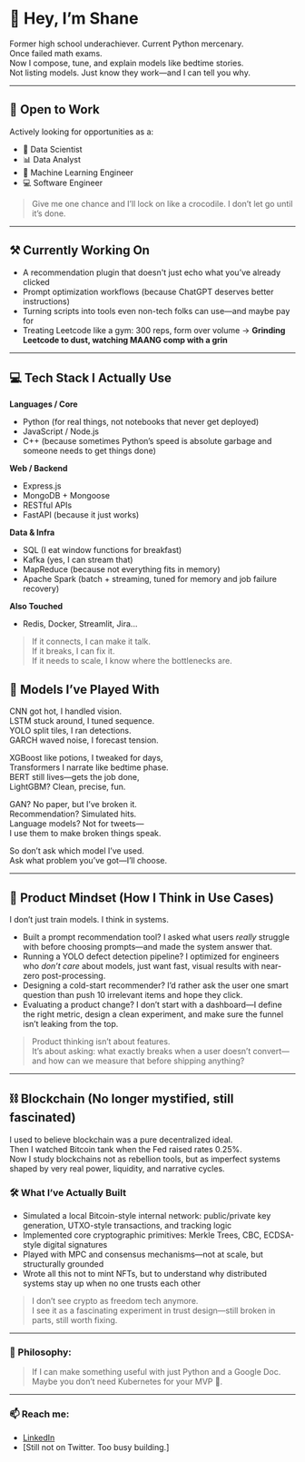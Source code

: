 # 👋 Hey, I’m Shane

Former high school underachiever. Current Python mercenary.  
Once failed math exams.  
Now I compose, tune, and explain models like bedtime stories.  
Not listing models. Just know they work—and I can tell you why.

---

## 💼 Open to Work

Actively looking for opportunities as a:
- 🧠 Data Scientist
- 📊 Data Analyst
- 🤖 Machine Learning Engineer
- 💻 Software Engineer

> Give me one chance and I’ll lock on like a crocodile. I don’t let go until it’s done.

---

## ⚒️ Currently Working On

- A recommendation plugin that doesn't just echo what you’ve already clicked  
- Prompt optimization workflows (because ChatGPT deserves better instructions)  
- Turning scripts into tools even non-tech folks can use—and maybe pay for
- Treating Leetcode like a gym: 300 reps, form over volume -> **Grinding Leetcode to dust, watching MAANG comp with a grin**

---

## 💻 Tech Stack I Actually Use

**Languages / Core**
- Python (for real things, not notebooks that never get deployed)
- JavaScript / Node.js
- C++ (because sometimes Python’s speed is absolute garbage and someone needs to get things done)

**Web / Backend**
- Express.js  
- MongoDB + Mongoose  
- RESTful APIs  
- FastAPI (because it just works)

**Data & Infra**
- SQL (I eat window functions for breakfast)  
- Kafka (yes, I can stream that)  
- MapReduce (because not everything fits in memory)
- Apache Spark (batch + streaming, tuned for memory and job failure recovery) 

**Also Touched**
- Redis, Docker, Streamlit, Jira...

> If it connects, I can make it talk.  
> If it breaks, I can fix it.  
> If it needs to scale, I know where the bottlenecks are.

## 🧠 Models I’ve Played With 

CNN got hot, I handled vision.  
LSTM stuck around, I tuned sequence.  
YOLO split tiles, I ran detections.  
GARCH waved noise, I forecast tension.

XGBoost like potions, I tweaked for days,  
Transformers I narrate like bedtime phase.  
BERT still lives—gets the job done,  
LightGBM? Clean, precise, fun.

GAN? No paper, but I’ve broken it.  
Recommendation? Simulated hits.  
Language models? Not for tweets—  
I use them to make broken things speak.

So don’t ask which model I’ve used.  
Ask what problem you’ve got—I’ll choose.

---

## 🧩 Product Mindset (How I Think in Use Cases)

I don’t just train models. I think in systems.

- Built a prompt recommendation tool? I asked what users *really* struggle with before choosing prompts—and made the system answer that.
- Running a YOLO defect detection pipeline? I optimized for engineers who *don’t care* about models, just want fast, visual results with near-zero post-processing.
- Designing a cold-start recommender? I’d rather ask the user one smart question than push 10 irrelevant items and hope they click.
- Evaluating a product change? I don’t start with a dashboard—I define the right metric, design a clean experiment, and make sure the funnel isn’t leaking from the top.

> Product thinking isn’t about features.  
> It’s about asking: what exactly breaks when a user doesn’t convert—and how can we measure that before shipping anything?



---

## ⛓️ Blockchain (No longer mystified, still fascinated)

I used to believe blockchain was a pure decentralized ideal.  
Then I watched Bitcoin tank when the Fed raised rates 0.25%.  
Now I study blockchains not as rebellion tools, but as imperfect systems shaped by very real power, liquidity, and narrative cycles.

### 🛠️ What I’ve Actually Built
- Simulated a local Bitcoin-style internal network: public/private key generation, UTXO-style transactions, and tracking logic  
- Implemented core cryptographic primitives: Merkle Trees, CBC, ECDSA-style digital signatures  
- Played with MPC and consensus mechanisms—not at scale, but structurally grounded  
- Wrote all this not to mint NFTs, but to understand why distributed systems stay up when no one trusts each other

> I don’t see crypto as freedom tech anymore.  
> I see it as a fascinating experiment in trust design—still broken in parts, still worth fixing.

---

### 💬 Philosophy:
> If I can make something useful with just Python and a Google Doc.  
> Maybe you don’t need Kubernetes for your MVP 🤡.

---

### 📫 Reach me:
- [LinkedIn](https://www.linkedin.com/in/shane-li-882388201/)
- [Still not on Twitter. Too busy building.]
